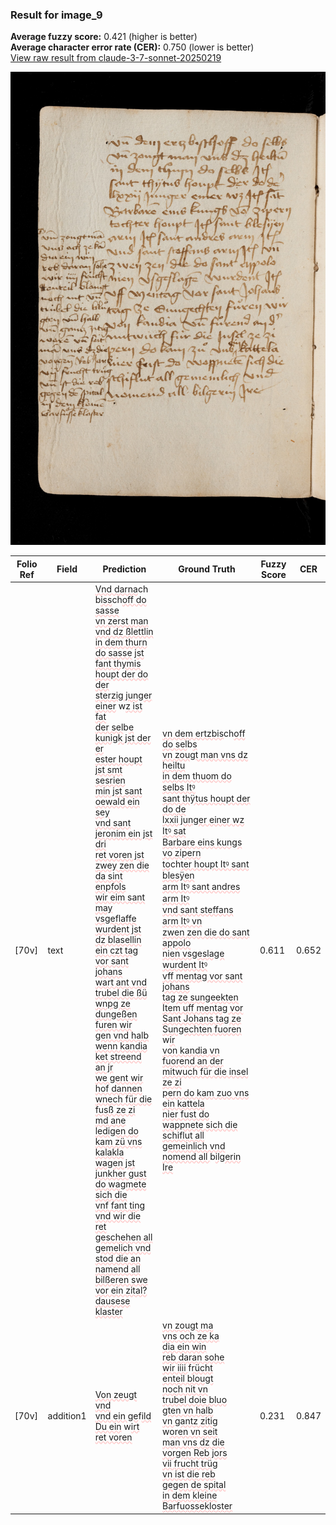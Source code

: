 ### Result for image_9
**Average fuzzy score:** 0.421 (higher is better)<br>**Average character error rate (CER):** 0.750 (lower is better)<br>[View raw result from claude-3-7-sonnet-20250219](https://github.com/RISE-UNIBAS/humanities_data_benchmark/blob/main/results/2025-10-28/T0274/request_T0274_image_9.json)

<img src="https://github.com/RISE-UNIBAS/humanities_data_benchmark/blob/main/benchmarks/medieval_manuscripts/images/image_9.jpg?raw=true" alt="image_9" width="800px">

<style>
.diff { text-decoration: underline; text-decoration-color: #ffcccc; text-decoration-style: wavy; }
</style>

| Folio Ref | Field | Prediction | Ground Truth | Fuzzy Score | CER |
|-----------|-------|------------|--------------|-------------|-----|
| [70v] | text | <span class="diff">Vnd darna</span>ch<span class="diff"> </span>b<span class="diff">iss</span>ch<span class="diff">off do sasse<br>vn zerst man vnd dz ßlettlin<br>in dem thurn do sasse</span> j<span class="diff">st<br>fant thymis houpt der do der<br>sterzig junger einer</span> w<span class="diff">z ist fat<br>der sel</span>b<span class="diff">e kunigk jst der er<br>ester houpt jst smt sesrien<br>min jst sant oewald ein sey<br>vnd sant jeronim ein jst dri<br>ret voren jst zwey zen die da sint enpfols<br>wir eim sant may vsgeflaffe wurdent jst<br>dz blasellin ein czt tag vor sant johans<br>wart ant vnd trubel die ßü wnpg ze dungeßen furen wir<br>gen vnd halb wenn kandia ket streend an jr<br>we gent wir hof dannen wnech für die fusß ze zi<br>md ane ledigen do kam zü vns kalakla<br>wagen jst junkher gust do wagmete sich die<br>vnf fant ting<br>vnd wir die ret geschehen all gemelich vnd<br>stod die an namend all bilßeren swe<br>vor ein zital?<br>dausese klaster</span> | <span class="diff">vn dem ertzbis</span>ch<span class="diff">off do sel</span>b<span class="diff">s<br> vn zougt man vns dz heiltu<br> in dem thuom do selbs Itꝰ<br> sant thÿtus houpt der do de<br> lxxii junger einer wz Itꝰ sat<br> Barbare eins kungs vo zipern<br> to</span>ch<span class="diff">ter houpt Itꝰ sant blesÿen<br> arm Itꝰ sant andres arm Itꝰ<br> vnd sant steffans arm Itꝰ vn<br> zwen zen die do sant appolo<br> nien vsgeslage wurdent Itꝰ<br> vff mentag vor sant</span> j<span class="diff">ohans<br> tag ze sungeekten Item uff mentag vor Sant Johans tag ze Sungechten fuoren</span> w<span class="diff">ir<br> von kandia vn fuorend an der<br> mitwuch für die insel ze zi<br> pern do kam zuo vns ein kattela<br> nier fust do wappnete sich die<br> schiflut all gemeinlich vnd<br> nomend all </span>b<span class="diff">ilgerin Ire</span> | 0.611 | 0.652 |
| [70v] | addition1 | <span class="diff">Von zeugt vnd<br>vnd ein ge</span>f<span class="diff">ild<br>Du ein</span> w<span class="diff">irt<br>ret voren</span> | <span class="diff">vn zougt ma<br> vns och ze ka<br> dia ein win<br> reb daran sohe<br> wir iiii </span>f<span class="diff">rücht<br> enteil blougt<br> noch nit vn<br> trubel doie bluo<br> gten vn halb<br> vn gantz zitig<br></span> w<span class="diff">oren vn seit<br> man vns dz die<br> vorgen Reb jors<br> vii frucht trüg<br> vn ist die reb<br> gegen de spital<br> in dem kleine<br> Barfuossekloster</span> | 0.231 | 0.847 |
